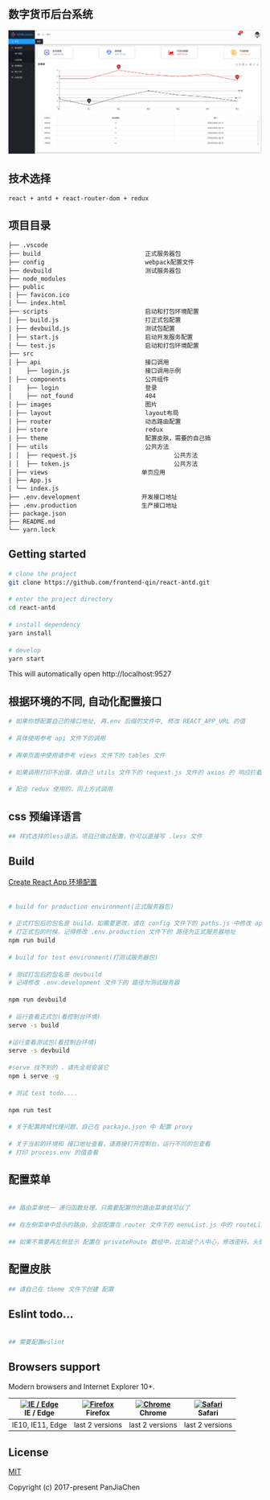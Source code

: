 ## 数字货币后台系统

<p align="center">
  <img width="900" src="./src/images/admin.jpg">
</p>

## 技术选择

```
react + antd + react-router-dom + redux

```

## 项目目录

```
├── .vscode
├── build                             正式服务器包
├── config                            webpack配置文件
├── devbuild                          测试服务器包
├── node_modules
├── public
│ ├── favicon.ico
│ └── index.html
├── scripts                           启动和打包环境配置
│ ├── build.js                        打正式包配置
│ ├── devbuild.js                     测试包配置
│ ├── start.js                        启动开发服务配置
│ └── test.js                         启动和打包环境配置
├── src
│ ├── api                             接口调用
│    ├── login.js                     接口调用示例
│ ├── components                      公共组件
│    ├── login                        登录
│    ├── not_found                    404
│ ├── images                          图片
│ ├── layout                          layout布局
│ ├── router                          动态路由配置
│ ├── store                           redux
│ ├── theme                           配置皮肤，需要的自己搞
│ ├── utils                           公共方法
│ │  ├── request.js                           公共方法
│ │  ├── token.js                             公共方法
│ ├── views                          单页应用
│ ├── App.js
│ └── index.js
├── .env.development                 开发接口地址
├── .env.production                  生产接口地址
├── package.json
├── README.md
└── yarn.lock

```

## Getting started

```bash
# clone the project
git clone https://github.com/frontend-qin/react-antd.git

# enter the project directory
cd react-antd

# install dependency
yarn install

# develop
yarn start
```

This will automatically open http://localhost:9527

## 根据环境的不同, 自动化配置接口

```bash
# 如果你想配置自己的接口地址, 再.env 后缀的文件中, 修改 REACT_APP_URL 的值

# 具体使用参考 api 文件下的调用

# 再单页面中使用请参考 views 文件下的 tables 文件

# 如果调用打印不出值，请自己 utils 文件下的 request.js 文件的 axios 的 响应拦截的判断

# 配合 redux 使用的，同上方式调用
```

## css 预编译语言

```bash
## 样式选择的less语法，项目已做过配置，你可以直接写 .less 文件

```

## Build

<a href="https://www.html.cn/create-react-app/docs/advanced-configuration/">
    Create React App 环境配置
</a>

```bash

# build for production environment(正式服务器包)

# 正式打包后的包名是 build，如需要更改，请在 config 文件下的 paths.js 中修改 appBuild 属性的值
# 打正式包的时候，记得修改 .env.production 文件下的 路径为正式服务器地址
npm run build

# build for test environment(打测试服务器包)

# 测试打包后的包名是 devbuild
# 记得修改 .env.development 文件下的 路径为测试服务器

npm run devbuild

# 运行查看正式包(看控制台环境)
serve -s build

#运行查看测试包(看控制台环境)
serve -s devbuild

#serve 找不到的 ，请先全局安装它
npm i serve -g

# 测试 test todo....

npm run test

# 关于配置跨域代理问题，自己在 packaje.json 中 配置 proxy

# 关于当前的环境和 接口地址查看，请直接打开控制台，运行不同的包查看
# 打印 process.env 的值查看

```

## 配置菜单

```bash

## 路由菜单统一 递归函数处理，只需要配置你的路由菜单就可以了

## 在左侧菜单中显示的路由，全部配置在 router 文件下的 menuList.js 中的 routeList 数组中

## 如果不需要再左侧显示 配置在 privateRoute 数组中，比如说个人中心，修改密码，头像修改

```

## 配置皮肤

```bash
## 请自己在 theme 文件下创建 配置

```

## Eslint todo...

```bash

## 需要配置eslint

```

## Browsers support

Modern browsers and Internet Explorer 10+.

| [<img src="https://raw.githubusercontent.com/alrra/browser-logos/master/src/edge/edge_48x48.png" alt="IE / Edge" width="24px" height="24px" />](https://godban.github.io/browsers-support-badges/)</br>IE / Edge | [<img src="https://raw.githubusercontent.com/alrra/browser-logos/master/src/firefox/firefox_48x48.png" alt="Firefox" width="24px" height="24px" />](https://godban.github.io/browsers-support-badges/)</br>Firefox | [<img src="https://raw.githubusercontent.com/alrra/browser-logos/master/src/chrome/chrome_48x48.png" alt="Chrome" width="24px" height="24px" />](https://godban.github.io/browsers-support-badges/)</br>Chrome | [<img src="https://raw.githubusercontent.com/alrra/browser-logos/master/src/safari/safari_48x48.png" alt="Safari" width="24px" height="24px" />](https://godban.github.io/browsers-support-badges/)</br>Safari |
| ---------------------------------------------------------------------------------------------------------------------------------------------------------------------------------------------------------------- | ------------------------------------------------------------------------------------------------------------------------------------------------------------------------------------------------------------------ | -------------------------------------------------------------------------------------------------------------------------------------------------------------------------------------------------------------- | -------------------------------------------------------------------------------------------------------------------------------------------------------------------------------------------------------------- |
| IE10, IE11, Edge                                                                                                                                                                                                 | last 2 versions                                                                                                                                                                                                    | last 2 versions                                                                                                                                                                                                | last 2 versions                                                                                                                                                                                                |

## License

[MIT](https://github.com/PanJiaChen/vue-element-admin/blob/master/LICENSE)

Copyright (c) 2017-present PanJiaChen
